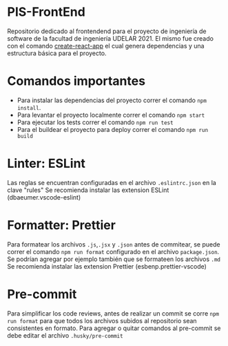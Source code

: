 # PIS-FrontEnd
Repositorio dedicado al frontendend para el proyecto de ingeniería de software de la facultad de ingeniería UDELAR 2021.
El mismo fue creado con el comando [create-react-app](https://reactjs.org/docs/create-a-new-react-app.html#create-react-app) el cual genera dependencias y una estructura básica para el proyecto.

# Comandos importantes
- Para instalar las dependencias del proyecto correr el comando `npm install`.
- Para levantar el proyecto localmente correr el comando `npm start`
- Para ejecutar los tests correr el comando `npm run test`
- Para el buildear el proyecto para deploy correr el comando `npm run build`

# Linter: ESLint
Las reglas se encuentran configuradas en el archivo `.eslintrc.json` en la clave "rules"
Se recomienda instalar las extension ESLint (dbaeumer.vscode-eslint)

# Formatter: Prettier
Para formatear los archivos `.js`,`.jsx` y `.json` antes de commitear, se puede correr el comando `npm run format` configurado en el archivo `package.json`. Se podrían agregar por ejemplo también que se formateen los archivos `.md`
Se recomienda instalar las extension Prettier (esbenp.prettier-vscode)

# Pre-commit
Para simplificar los code reviews, antes de realizar un commit se corre `npm run format` para que todos los archivos subidos al repositorio sean consistentes en formato. Para agregar o quitar comandos al pre-commit se debe editar el archivo `.husky/pre-commit`
